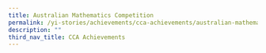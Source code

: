 ```yaml
---
title: Australian Mathematics Competition
permalink: /yi-stories/achievements/cca-achievements/australian-mathematics-competition/
description: ""
third_nav_title: CCA Achievements
---
```

